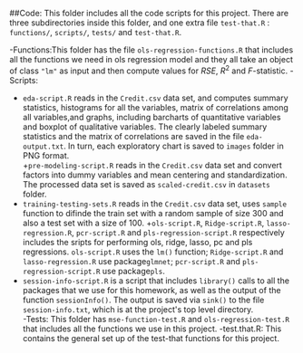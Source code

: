 ##Code:
This folder includes all the code scripts for this project. There are three subdirectories inside this folder, and one extra file `test-that.R` : `functions/`, `scripts/`, `tests/` and `test-that.R`.


-Functions:This folder has the file `ols-regression-functions.R` that includes all the functions we need in ols regression model and they all take an object of class `"lm"` as input and then compute values for $RSE$, $R^2$ and $F$-statistic. 
-Scripts:  
+ `eda-script.R` reads in the `Credit.csv` data set, and computes summary statistics, histograms for all the variables, matrix of correlations among all variables,and graphs, including barcharts of quantitative variables and boxplot of qualitative variables. The clearly labeled summary statistics and the matrix of correlations are saved in the file `eda-output.txt`. In turn, each exploratory chart is saved to `images` folder in PNG format.  
+`pre-modeling-script.R` reads in the `Credit.csv` data set and convert factors into dummy variables and mean centering and standardization. The processed data set is saved as `scaled-credit.csv` in `datasets` folder.
+ `training-testing-sets.R` reads in the `Credit.csv` data set, uses `sample` function to difinde the train set with a random sample of size 300 and also a test set with a size of 100. 
+`ols-script.R`, `Ridge-script.R`, `lasso-regression.R`, `pcr-script.R` and `pls-regression-script.R` respectively includes the sripts for performing ols, ridge, lasso, pc and pls regressions. `ols-script.R` uses the `lm()` function; `Ridge-script.R` and `lasso-regression.R` use package`glmnet`; `pcr-script.R` and `pls-regression-script.R` use package`pls`.
+ `session-info-script.R` is a script that includes `library()` calls to all the packages that we use for this homework, as well as the output of the function `sessionInfo()`. The output is saved via `sink()` to the file `session-info.txt`, which is at the  project's top level directory.  
-Tests: This folder has `mse-function-test.R` and `ols-regression-test.R` that includes all the functions we use in this project.
-test.that.R: This contains the general set up of the test-that functions for this project.
